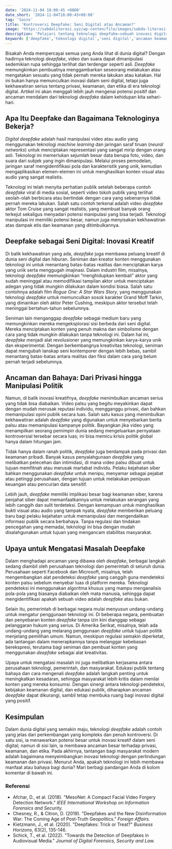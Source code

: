 ```yaml
---
date: '2024-11-04 18:00:45 +0800'
date_short: '2024-11-04T18:00:45+08:00'
tag: 'Sains'
title: 'Kontroversi Deepfake: Seni Digital atau Ancaman?'
image: 'https://sabdaliterasi.xyz/wp-conten/file/images/sabda-literasi-kontroversi-deepfake-seni-digital-atau-ancaman.jpg'
description: 'Pelajari tentang teknologi deepfake—sebuah inovasi digital yang kontroversial, apakah ia lebih membawa manfaat bagi seni atau ancaman bagi keamanan dan privasi?'
keyword: ['deepfake','teknologi digital','seni digital','ancaman keamanan','privasi digital','manipulasi politik','keamanan siber','machine learning','neural networks','alat pendeteksi deepfake','teknologi manipulasi','industri hiburan','kreativitas teknologi','krisis politik','peraturan teknologi','kebijakan keamanan digital','deepfake teknologi','deepfake controversy','deepfake technology','deepfake technology menurut kristen','artificial intelligence deepfake','apakah deepfake','kasus deep fake','deepfakes adalah','kontroversi ai','kontroversi ai art']
---
```

<p>Bisakah Anda mempercayai semua yang Anda lihat di dunia digital? Dengan hadirnya teknologi <em>deepfake</em>, video dan suara dapat dimanipulasi sedemikian rupa sehingga terlihat dan terdengar seperti asli. <em>Deepfake</em> memungkinkan pembuatnya menggambarkan seseorang melakukan atau mengatakan sesuatu yang tidak pernah mereka lakukan atau katakan. Hal ini bukan hanya memunculkan inovasi dalam seni digital, tetapi juga kekhawatiran serius tentang privasi, keamanan, dan etika di era teknologi digital. Artikel ini akan menggali lebih jauh mengenai potensi positif dan ancaman mendalam dari teknologi <em>deepfake</em> dalam kehidupan kita sehari-hari.</p><h2><strong>Apa Itu Deepfake dan Bagaimana Teknologinya Bekerja?</strong></h2><p><em>Digital deepfake</em> adalah hasil manipulasi video atau audio yang menggunakan teknologi <em>machine learning</em> dan jaringan saraf tiruan (<em>neural networks</em>) untuk menciptakan representasi yang sangat mirip dengan orang asli. Teknologi ini memerlukan sejumlah besar data berupa foto, video, dan suara dari subjek yang ingin dimanipulasi. Melalui proses pemodelan, jaringan saraf mengidentifikasi pola dan karakteristik yang unik, kemudian mengaplikasikan elemen-elemen ini untuk menghasilkan konten visual atau audio yang sangat realistis.</p><p>Teknologi ini telah menyita perhatian publik setelah beberapa contoh <em>deepfake</em> viral di media sosial, seperti video tokoh publik yang terlihat seolah-olah berbicara atau bertindak dengan cara yang sebenarnya tidak pernah mereka lakukan. Salah satu contoh terkenal adalah video <em>deepfake</em> aktor Tom Cruise yang sangat realistis, yang membuat banyak orang terkejut sekaligus menyadari potensi manipulasi yang bisa terjadi. Teknologi manipulasi ini memiliki potensi besar, namun juga menyisakan kekhawatiran atas dampak etis dan keamanan yang ditimbulkannya.</p><h2><strong>Deepfake sebagai Seni Digital: Inovasi Kreatif</strong></h2><p>Di balik kekhawatiran yang ada, <em>deepfake</em> juga membawa peluang kreatif di dunia seni digital dan hiburan. Seniman dan kreator konten menggunakan teknologi ini untuk menantang batas-batas realitas dan menciptakan karya yang unik serta menggugah imajinasi. Dalam industri film, misalnya, teknologi <em>deepfake</em> memungkinkan “menghidupkan kembali” aktor yang sudah meninggal atau memodifikasi tampilan aktor untuk menciptakan adegan yang tidak mungkin dilakukan dalam kondisi biasa. Salah satu contohnya adalah film <em>Rogue One: A Star Wars Story</em>, yang menggunakan teknologi <em>deepfake</em> untuk memunculkan sosok karakter Grand Moff Tarkin, yang dimainkan oleh aktor Peter Cushing, meskipun aktor tersebut telah meninggal bertahun-tahun sebelumnya.</p><p>Seniman lain menganggap <em>deepfake</em> sebagai medium baru yang memungkinkan mereka mengeksplorasi sisi berbeda dari seni digital. Mereka menciptakan konten yang penuh makna dan simbolisme dengan cara yang tidak mungkin dilakukan tanpa teknologi ini. Dalam hal ini, <em>deepfake</em> menjadi alat revolusioner yang memungkinkan karya-karya unik dan eksperimental. Dengan berkembangnya kreativitas teknologi, seniman dapat mengubah lanskap seni kontemporer dengan lebih bebas, sambil menantang batas-batas antara realitas dan fiksi dalam cara yang belum pernah terjadi sebelumnya.</p><h2><strong>Ancaman dan Bahaya: Dari Privasi hingga Manipulasi Politik</strong></h2><p>Namun, di balik inovasi kreatifnya, <em>deepfake</em> menimbulkan ancaman serius yang tidak bisa diabaikan. Video palsu yang begitu meyakinkan dapat dengan mudah merusak reputasi individu, mengganggu privasi, dan bahkan memanipulasi opini publik secara luas. Salah satu kasus yang menimbulkan kekhawatiran adalah <em>deepfake</em> yang digunakan untuk menyebarkan berita palsu atau memanipulasi kampanye politik. Bayangkan jika video yang menampilkan seorang pemimpin dunia sedang mengeluarkan pernyataan kontroversial tersebar secara luas; ini bisa memicu krisis politik global hanya dalam hitungan jam.</p><p>Tidak hanya dalam ranah politik, <em>deepfake</em> juga berdampak pada privasi dan keamanan pribadi. Banyak kasus penyalahgunaan <em>deepfake</em> yang melibatkan pelecehan dan intimidasi, di mana video palsu dibuat untuk tujuan memfitnah atau merusak martabat individu. Pelaku kejahatan siber bahkan menggunakan <em>deepfake</em> untuk menipu, menyamar sebagai pejabat atau petinggi perusahaan, dengan tujuan untuk melakukan penipuan keuangan atau pencurian data sensitif.</p><p>Lebih jauh, <em>deepfake</em> memiliki implikasi besar bagi keamanan siber, karena penjahat siber dapat memanfaatkannya untuk melakukan serangan yang lebih canggih dan sulit terdeteksi. Dengan kemampuan untuk menghasilkan bukti visual atau audio yang tampak nyata, <em>deepfake</em> memberikan peluang baru bagi pelaku kejahatan untuk memanipulasi dan mengendalikan informasi publik secara berbahaya. Tanpa regulasi dan tindakan pencegahan yang memadai, teknologi ini bisa dengan mudah disalahgunakan untuk tujuan yang mengancam stabilitas masyarakat.</p><h2><strong>Upaya untuk Mengatasi Masalah Deepfake</strong></h2><p>Dalam menghadapi ancaman yang dibawa oleh <em>deepfake</em>, berbagai langkah sedang diambil oleh perusahaan teknologi dan pemerintah di seluruh dunia. Perusahaan seperti Facebook dan Microsoft, misalnya, telah mengembangkan alat pendeteksi <em>deepfake</em> yang canggih guna mendeteksi konten palsu sebelum menyebar luas di platform mereka. Teknologi pendeteksi ini menggunakan algoritma khusus yang mampu menganalisis pola-pola yang biasanya diabaikan oleh mata manusia, sehingga dapat mengidentifikasi apakah sebuah video adalah <em>deepfake</em> atau bukan.</p><p>Selain itu, pemerintah di berbagai negara mulai menyusun undang-undang untuk mengatur penggunaan teknologi ini. Di beberapa negara, pembuatan dan penyebaran konten <em>deepfake</em> tanpa izin kini dianggap sebagai pelanggaran hukum yang serius. Di Amerika Serikat, misalnya, telah ada undang-undang yang melarang penggunaan <em>deepfake</em> untuk tujuan politik menjelang pemilihan umum. Namun, meskipun regulasi semakin diperketat, ada tantangan dalam menerapkannya tanpa melanggar kebebasan berekspresi, terutama bagi seniman dan pembuat konten yang menggunakan <em>deepfake</em> sebagai alat kreativitas.</p><p>Upaya untuk mengatasi masalah ini juga melibatkan kerjasama antara perusahaan teknologi, pemerintah, dan masyarakat. Edukasi publik tentang bahaya dan cara mengenali <em>deepfake</em> adalah langkah penting untuk meningkatkan kesadaran, sehingga masyarakat lebih kritis dalam menilai konten yang mereka konsumsi. Dengan sinergi antara teknologi pendeteksi, kebijakan keamanan digital, dan edukasi publik, diharapkan ancaman <em>deepfake</em> dapat dikurangi, sambil tetap membuka ruang bagi inovasi digital yang positif.</p><h2>Kesimpulan</h2><p>Dalam dunia digital yang semakin maju, teknologi <em>deepfake</em> adalah contoh yang jelas dari perkembangan yang kompleks dan penuh kontroversi. Di satu sisi, ia menawarkan potensi besar untuk inovasi kreatif dalam seni digital; namun di sisi lain, ia membawa ancaman besar terhadap privasi, keamanan, dan etika. Pada akhirnya, tantangan bagi masyarakat modern adalah bagaimana menyeimbangkan inovasi teknologi dengan perlindungan keamanan dan privasi. Menurut Anda, apakah teknologi ini lebih membawa manfaat atau bahaya bagi dunia? Mari berbagi pandangan Anda di kolom komentar di bawah ini.</p><h3>Referensi</h3><ul><li>Afchar, D., et al. (2018). "MesoNet: A Compact Facial Video Forgery Detection Network." <em>IEEE International Workshop on Information Forensics and Security.</em></li><li>Chesney, R., &amp; Citron, D. (2019). "Deepfakes and the New Disinformation War: The Coming Age of Post-Truth Geopolitics." <em>Foreign Affairs.</em></li><li>Kietzmann, J., et al. (2020). "Deepfakes: Trick or Treat?" <em>Business Horizons</em>, 63(2), 135-146.</li><li>Schick, T., et al. (2022). "Towards the Detection of Deepfakes in Audiovisual Media." <em>Journal of Digital Forensics, Security and Law.</em></li></ul>
